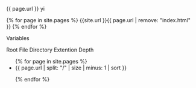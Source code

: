 ---
---

{{ page.url }} yi

{% for page in site.pages %}
{{site.url }}{{ page.url | remove: "index.html" }}
{% endfor %}

Variables

Root
File
Directory
Extention
Depth

<ul>
{% for page in site.pages %}

<li>{{ page.url | split: "/" | size | minus: 1 | sort }}</li>

{% endfor %}
</ul>
